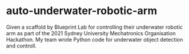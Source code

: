 # auto-underwater-robotic-arm
Given a scaffold by Blueprint Lab for controlling their underwater robotic arm as part of the 2021 Sydney University Mechatronics Organisation Hackathon. My team wrote Python code for underwater object detection and controll.
